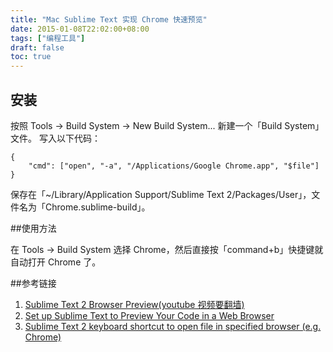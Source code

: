 ```yaml
---
title: "Mac Sublime Text 实现 Chrome 快速预览"
date: 2015-01-08T22:02:00+08:00
tags: ["编程工具"] 
draft: false
toc: true
---
```

## 安装

按照 Tools -> Build System -> New Build System... 新建一个「Build System」文件。
写入以下代码：

```
{
    "cmd": ["open", "-a", "/Applications/Google Chrome.app", "$file"]
}
```

保存在「~/Library/Application Support/Sublime Text 2/Packages/User」，文件名为「Chrome.sublime-build」。

##使用方法

在 Tools -> Build System 选择 Chrome，然后直接按「command+b」快捷键就自动打开 Chrome 了。

##参考链接
1. [Sublime Text 2 Browser Preview(youtube 视频要翻墙)](https://www.youtube.com/watch?v=u8ufaPD-AnQ)
2. [Set up Sublime Text to Preview Your Code in a Web Browser](http://www.granneman.com/webdev/editors/sublime-text/set-up-sublime-text-to-preview-your-code-in-a-web-browser/)
3. [Sublime Text 2 keyboard shortcut to open file in specified browser (e.g. Chrome)](http://stackoverflow.com/questions/8023879/sublime-text-2-keyboard-shortcut-to-open-file-in-specified-browser-e-g-chrome)
